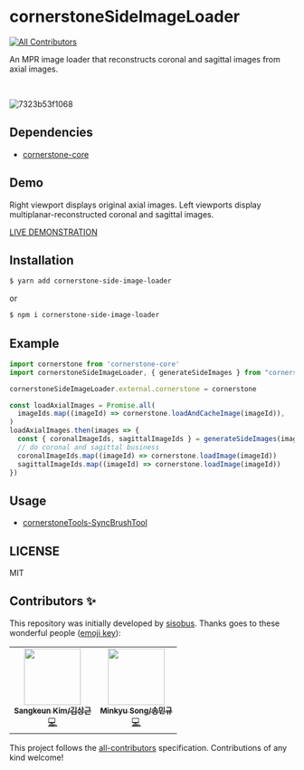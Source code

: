 # cornerstoneSideImageLoader
<!-- ALL-CONTRIBUTORS-BADGE:START - Do not remove or modify this section -->
[![All Contributors](https://img.shields.io/badge/all_contributors-2-orange.svg?style=flat-square)](#contributors-)
<!-- ALL-CONTRIBUTORS-BADGE:END -->
An MPR image loader that reconstructs coronal and sagittal images from axial images.  

<br>

![7323b53f1068](https://user-images.githubusercontent.com/31844264/115286800-7545ce80-a18a-11eb-90dd-12b5496660d8.gif)

## Dependencies 

* [cornerstone-core](https://github.com/cornerstonejs/cornerstone)

## Demo
Right viewport displays original axial images. Left viewports display multiplanar-reconstructed coronal and sagittal images.

[LIVE DEMONSTRATION](https://plantarflex.github.io/cornerstoneSideImageLoader/)

## Installation

```sh
$ yarn add cornerstone-side-image-loader
```

or

```sh
$ npm i cornerstone-side-image-loader
```

## Example

```js
import cornerstone from 'cornerstone-core'
import cornerstoneSideImageLoader, { generateSideImages } from "cornerstone-side-image-loader"

cornerstoneSideImageLoader.external.cornerstone = cornerstone

const loadAxialImages = Promise.all(
  imageIds.map((imageId) => cornerstone.loadAndCacheImage(imageId)),
)
loadAxialImages.then(images => {
  const { coronalImageIds, sagittalImageIds } = generateSideImages(images)
  // do coronal and sagittal business
  coronalImageIds.map((imageId) => cornerstone.loadImage(imageId))
  sagittalImageIds.map((imageId) => cornerstone.loadImage(imageId))
})
```

## Usage

* [cornerstoneTools-SyncBrushTool](https://github.com/plantarflex/cornerstoneTools-SyncBrushTool)

## LICENSE

MIT

## Contributors ✨

This repository was initially developed by [sisobus](https://github.com/sisobus).
Thanks goes to these wonderful people ([emoji key](https://allcontributors.org/docs/en/emoji-key)):

<!-- ALL-CONTRIBUTORS-LIST:START - Do not remove or modify this section -->
<!-- prettier-ignore-start -->
<!-- markdownlint-disable -->
<table>
  <tr>
    <td align="center"><a href="http://sisobus.com"><img src="https://avatars.githubusercontent.com/u/3329885?v=4?s=100" width="100px;" alt=""/><br /><sub><b>Sangkeun Kim/김상근</b></sub></a><br /><a href="https://github.com/plantarflex/cornerstoneSideImageLoader/commits?author=sisobus" title="Code">💻</a></td>
    <td align="center"><a href="https://github.com/plantarflex"><img src="https://avatars.githubusercontent.com/u/31844264?v=4?s=100" width="100px;" alt=""/><br /><sub><b>Minkyu Song/송민규</b></sub></a><br /><a href="https://github.com/plantarflex/cornerstoneSideImageLoader/commits?author=plantarflex" title="Code">💻</a></td>
  </tr>
</table>

<!-- markdownlint-restore -->
<!-- prettier-ignore-end -->

<!-- ALL-CONTRIBUTORS-LIST:END -->

This project follows the [all-contributors](https://github.com/all-contributors/all-contributors) specification. Contributions of any kind welcome!
